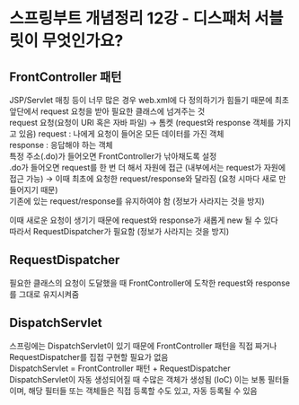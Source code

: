 # 스프링부트 개념정리 12강 - 디스패처 서블릿이 무엇인가요?
## FrontController 패턴
JSP/Servlet 매칭 등이 너무 많은 경우 web.xml에 다 정의하기가 힘들기 때문에 최초 앞단에서 request 요청을 받아 필요한 클래스에 넘겨주는 것  
request 요청(요청이 URI 혹은 자바 파일) → 톰켓 (request와 response 객체를 가지고 있음)
request : 나에게 요청이 들어온 모든 데이터를 가진 객체  
response : 응답해야 하는 객체  
특정 주소(.do)가 들어오면 FrontController가 낚아채도록 설정  
.do가 들어오면 request를 한 번 더 해서 자원에 접근 (내부에서는 request가 자원에 접근 가능) → 이때 최초에 요청한 request/response와 달라짐 (요청 시마다 새로 만들어지기 때문)  
기존에 있는 request/response를 유지하여야 함 (정보가 사라지는 것을 방지)

이때 새로운 요청이 생기기 때문에 request와 response가 새롭게 new 될 수 있다  
따라서 RequestDispatcher가 필요함 (정보가 사라지는 것을 방지)

## RequestDispatcher
필요한 클래스의 요청이 도달했을 때 FrontController에 도착한 request와 response를 그대로 유지시켜줌  

## DispatchServlet
스프링에는 DispatchServlet이 있기 때문에 FrontController 패턴을 직접 짜거나 RequestDispatcher를 집접 구현할 필요가 없음  
DispatchServlet = FrontController 패턴 + RequestDispatcher  
DispatchServlet이 자동 생성되어질 때 수많은 객체가 생성됨 (IoC) 이는 보통 필터들이며, 해당 필터들 또는 객체들은 직접 등록할 수도 있고, 자동 등록될 수 있음
